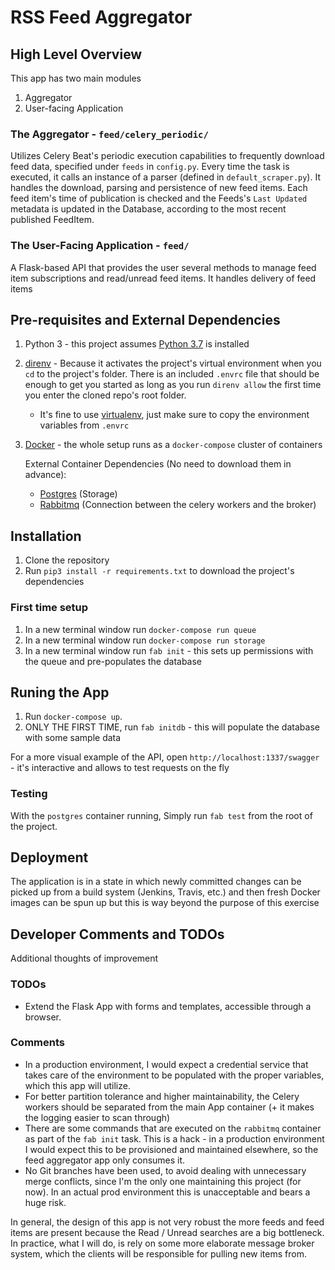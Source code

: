 # RSS Feed Aggregator

## High Level Overview
This app has two main modules

1. Aggregator
2. User-facing Application

### The Aggregator - `feed/celery_periodic/`
Utilizes Celery Beat's periodic execution capabilities to frequently download feed data, specified under `feeds` in `config.py`.
Every time the task is executed, it calls an instance of a parser (defined in `default_scraper.py`).
It handles the download, parsing and persistence of new feed items.
Each feed item's time of publication is checked and the Feeds's `Last Updated` metadata is updated in the Database, according to the most recent published FeedItem.

### The User-Facing Application - `feed/`
A Flask-based API that provides the user several methods to manage feed item subscriptions and read/unread feed items.
It handles delivery of feed items 

## Pre-requisites and External Dependencies
 1. Python 3 - this project assumes [Python 3.7](https://www.python.org/downloads/) is installed
 2. [direnv](https://direnv.net/) - Because it activates the project's virtual environment when you `cd` to the project's folder. There is an included `.envrc` file that should be enough to get you started as long as you run `direnv allow` the first time you enter the cloned repo's root folder.
    * It's fine to use [virtualenv](https://virtualenv.pypa.io/en/latest/), just make sure to copy the environment variables from `.envrc`
 3. [Docker](https://docs.docker.com/get-docker/) - the whole setup runs as a `docker-compose` cluster of containers

    External Container Dependencies (No need to download them in advance):
    * [Postgres](https://hub.docker.com/_/postgres) (Storage)
    * [Rabbitmq](https://hub.docker.com/_/rabbitmq) (Connection between the celery workers and the broker)

## Installation
 1. Clone the repository
 2. Run `pip3 install -r requirements.txt` to download the project's dependencies

### First time setup
 1. In a new terminal window run `docker-compose run queue`
 2. In a new terminal window run `docker-compose run storage`
 3. In a new terminal window run `fab init` - this sets up permissions with the queue and pre-populates the database

## Runing the App
 1. Run `docker-compose up`.
 2. ONLY THE FIRST TIME, run `fab initdb` - this will populate the database with some sample data

For a more visual example of the API, open `http://localhost:1337/swagger` - it's interactive and allows to test requests on the fly

### Testing
With the `postgres` container running,
Simply run `fab test` from the root of the project.

## Deployment
The application is in a state in which newly committed changes can be picked up from a build system (Jenkins, Travis, etc.) and then fresh Docker images can be spun up but this is way beyond the purpose of this exercise

## Developer Comments and TODOs
Additional thoughts of improvement

### TODOs
 * Extend the Flask App with forms and templates, accessible through a browser.

### Comments
 * In a production environment, I would expect a credential service that takes care of the environment to be populated with the proper variables, which this app will utilize.
 * For better partition tolerance and higher maintainability, the Celery workers should be separated from the main App container (+ it makes the logging easier to scan through)
 * There are some commands that are executed on the `rabbitmq` container as part of the `fab init` task. This is a hack - in a production environment I would expect this to be provisioned and maintained elsewhere, so the feed aggregator app only consumes it.
 * No Git branches have been used, to avoid dealing with unnecessary merge conflicts, since I'm the only one maintaining this project (for now). In an actual prod environment this is unacceptable and bears a huge risk.
 
In general, the design of this app is not very robust the more feeds and feed items are present because the Read / Unread searches are a big bottleneck.
In practice, what I will do, is rely on some more elaborate message broker system, which the clients will be responsible for pulling new items from.